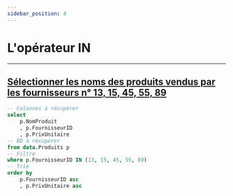 ```yaml
---
sidebar_position: 4
---
```


# L'opérateur IN

---

## <u>Sélectionner les noms des produits vendus par les fournisseurs n° 13, 15, 45, 55, 89</u>

<!-- Requête SQL -->

```sql ex1
-- Colonnes à récupérer
select
    p.NomProduit
    , p.FournisseurID
    , p.PrixUnitaire
-- BD à récupérer
from data.Produits p
-- Filtre
where p.FournisseurID IN (13, 15, 45, 55, 89)
-- Trie
order by
    p.FournisseurID asc
    , p.PrixUnitaire asc
```

<!-- Table -->
<DataTable data={ex1} search=true rowShading=true totalRow=true>
    <Column
        id=FournisseurID
        title="Fournisseur ID"
        align=center
        totalAgg=""
    />
    <Column
        id=NomProduit
        title="Nom du produit"
        align=center
        totalAgg="Prix moyen pratiqué par ces fournisseurs"
    />
    <Column
        id=PrixUnitaire
        title="Prix unitaire"
        align=center
        fmt='# ###0 " €"'
        totalAgg=mean
    />
</DataTable>

<!-- Graphique -->

<BarChart
    data={ex1}
    x=NomProduit
    y=PrixUnitaire
    swapXY=true
    yFmt='# ###0 " €"'
    title="Prix moyen des produits"
/>
